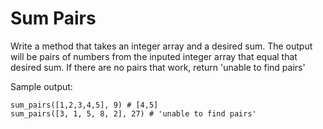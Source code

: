 # Sum Pairs

Write a method that takes an integer array and a desired sum. The output will be pairs of numbers from the inputed integer array that equal that desired sum. If there are no pairs that work, return 'unable to find pairs'

Sample output:
```
sum_pairs([1,2,3,4,5], 9) # [4,5]
sum_pairs([3, 1, 5, 8, 2], 27) # 'unable to find pairs'
```

